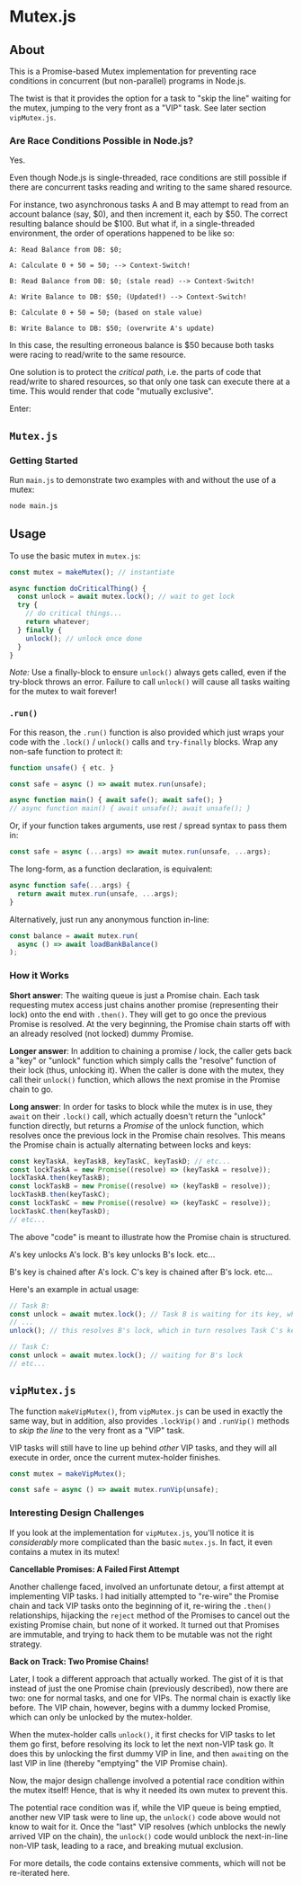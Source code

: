 # Mutex.js

## About

This is a Promise-based Mutex implementation for preventing race conditions in concurrent (but non-parallel) programs in Node.js.

The twist is that it provides the option for a task to "skip the line" waiting for the mutex, jumping to the very front as a "VIP" task. See later section `vipMutex.js`.

### Are Race Conditions Possible in Node.js?

Yes.

Even though Node.js is single-threaded, race conditions are still possible if there are concurrent tasks reading and writing to the same shared resource.

For instance, two asynchronous tasks A and B may attempt to read from an account balance (say, $0), and then increment it, each by $50. The correct resulting balance should be $100. But what if, in a single-threaded environment, the order of operations happened to be like so:

```
A: Read Balance from DB: $0;

A: Calculate 0 + 50 = 50; --> Context-Switch!

B: Read Balance from DB: $0; (stale read) --> Context-Switch!

A: Write Balance to DB: $50; (Updated!) --> Context-Switch!

B: Calculate 0 + 50 = 50; (based on stale value)

B: Write Balance to DB: $50; (overwrite A's update)
```

In this case, the resulting erroneous balance is $50 because both tasks were racing to read/write to the same resource.

One solution is to protect the _critical path_, i.e. the parts of code that read/write to shared resources, so that only one task can execute there at a time. This would render that code "mutually exclusive".

Enter:

## `Mutex.js`

### Getting Started

Run `main.js` to demonstrate two examples with and without the use of a mutex:

```bash
node main.js
```

## Usage

To use the basic mutex in `mutex.js`:

```js
const mutex = makeMutex(); // instantiate

async function doCriticalThing() {
  const unlock = await mutex.lock(); // wait to get lock
  try {
    // do critical things...
    return whatever;
  } finally {
    unlock(); // unlock once done
  }
}
```

_Note:_ Use a finally-block to ensure `unlock()` always gets called, even if the try-block throws an error. Failure to call `unlock()` will cause all tasks waiting for the mutex to wait forever!

### `.run()`

For this reason, the `.run()` function is also provided which just wraps your code with the `.lock()` / `unlock()` calls and `try-finally` blocks. Wrap any non-safe function to protect it:

```js
function unsafe() { etc. }

const safe = async () => await mutex.run(unsafe);

async function main() { await safe(); await safe(); }
// async function main() { await unsafe(); await unsafe(); }
```

Or, if your function takes arguments, use rest / spread syntax to pass them in:

```js
const safe = async (...args) => await mutex.run(unsafe, ...args);
```

The long-form, as a function declaration, is equivalent:

```js
async function safe(...args) {
  return await mutex.run(unsafe, ...args);
}
```

Alternatively, just run any anonymous function in-line:

```js
const balance = await mutex.run(
  async () => await loadBankBalance()
);
```

### How it Works

**Short answer**: The waiting queue is just a Promise chain. Each task requesting mutex access just chains another promise (representing their lock) onto the end with `.then()`. They will get to go once the previous Promise is resolved. At the very beginning, the Promise chain starts off with an already resolved (not locked) dummy Promise.

**Longer answer**: In addition to chaining a promise / lock, the caller gets back a "key" or "unlock" function which simply calls the "resolve" function of their lock (thus, unlocking it). When the caller is done with the mutex, they call their `unlock()` function, which allows the next promise in the Promise chain to go.

**Long answer**: In order for tasks to block while the mutex is in use, they `await` on their `.lock()` call, which actually doesn't return the "unlock" function directly, but returns a _Promise_ of the unlock function, which resolves once the previous lock in the Promise chain resolves. This means the Promise chain is actually alternating between locks and keys:

```js
const keyTaskA, keyTaskB, keyTaskC, keyTaskD; // etc...
const lockTaskA = new Promise((resolve) => (keyTaskA = resolve));
lockTaskA.then(keyTaskB);
const lockTaskB = new Promise((resolve) => (keyTaskB = resolve));
lockTaskB.then(keyTaskC);
const lockTaskC = new Promise((resolve) => (keyTaskC = resolve));
lockTaskC.then(keyTaskD);
// etc...
```

The above "code" is meant to illustrate how the Promise chain is structured.

A's key unlocks A's lock. B's key unlocks B's lock. etc...

B's key is chained after A's lock. C's key is chained after B's lock. etc...

Here's an example in actual usage:

```js
// Task B:
const unlock = await mutex.lock(); // Task B is waiting for its key, which will resolve once Task A's lock is resolved
// ...
unlock(); // this resolves B's lock, which in turn resolves Task C's key

// Task C:
const unlock = await mutex.lock(); // waiting for B's lock
// etc...
```

## `vipMutex.js`

The function `makeVipMutex()`, from `vipMutex.js` can be used in exactly the same way, but in addition, also provides `.lockVip()` and `.runVip()` methods to _skip the line_ to the very front as a "VIP" task.

VIP tasks will still have to line up behind _other_ VIP tasks, and they will all execute in order, once the current mutex-holder finishes.

```js
const mutex = makeVipMutex();

const safe = async () => await mutex.runVip(unsafe);
```

### Interesting Design Challenges

If you look at the implementation for `vipMutex.js`, you'll notice it is _considerably_ more complicated than the basic `mutex.js`. In fact, it even contains a mutex in its mutex!

**Cancellable Promises: A Failed First Attempt**

Another challenge faced, involved an unfortunate detour, a first attempt at implementing VIP tasks. I had initially attempted to "re-wire" the Promise chain and tack VIP tasks onto the beginning of it, re-wiring the `.then()` relationships, hijacking the `reject` method of the Promises to cancel out the existing Promise chain, but none of it worked. It turned out that Promises are immutable, and trying to hack them to be mutable was not the right strategy.

**Back on Track: Two Promise Chains!**

Later, I took a different approach that actually worked. The gist of it is that instead of just the one Promise chain (previously described), now there are two: one for normal tasks, and one for VIPs. The normal chain is exactly like before. The VIP chain, however, begins with a dummy locked Promise, which can only be unlocked by the mutex-holder.

When the mutex-holder calls `unlock()`, it first checks for VIP tasks to let them go first, before resolving its lock to let the next non-VIP task go. It does this by unlocking the first dummy VIP in line, and then `await`ing on the last VIP in line (thereby "emptying" the VIP Promise chain).

Now, the major design challenge involved a potential race condition within the mutex itself! Hence, that is why it needed its own mutex to prevent this.

The potential race condition was if, while the VIP queue is being emptied, another new VIP task were to line up, the `unlock()` code above would not know to wait for it. Once the "last" VIP resolves (which unblocks the newly arrived VIP on the chain), the `unlock()` code would unblock the next-in-line non-VIP task, leading to a race, and breaking mutual exclusion.

For more details, the code contains extensive comments, which will not be re-iterated here.

